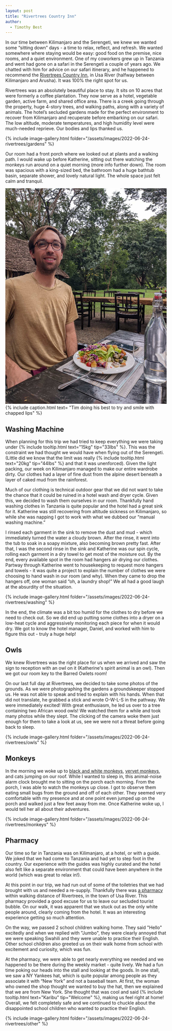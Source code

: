 ```yaml
---
layout: post
title: "Rivertrees Country Inn"
author:
  - Timothy Best
---
```


In our time between Kilimanjaro and the Serengeti, we knew we wanted some “sitting down” days - a time to relax, reflect, and refresh. We wanted somewhere where staying would be easy: good food on the premise, nice rooms, and a quiet environment. One of my coworkers grew up in Tanzania and went had gone on a safari in the Serengeti a couple of years ago. We chatted with him for advice on our safari itinerary, and he happened to recommend the [Rivertrees Country Inn](https://rivertrees.com/), in Usa River (halfway between Kilimanjaro and Arusha). It was 100% the right spot for us. 

Rivertrees was an absolutely beautiful place to stay. It sits on 10 acres that were formerly a coffee plantation. They now serve as a hotel, vegetable garden, active farm, and shared office area. There is a creek going through the property, huge 4-story trees, and walking paths, along with a variety of animals. The hotel’s secluded gardens made for the perfect environment to recover from Kilimanjaro and recuperate before embarking on our safari. The low altitude, moderate temperatures, and high humidity level were much-needed reprieve. Our bodies and lips thanked us.

{% include image-gallery.html folder="/assets/images/2022-06-24-rivertrees/gardens" %}

Our room had a front porch where we looked out at plants and a walking path. I would wake up before Katherine, sitting out there watching the monkeys run around on a quiet morning (more info further down). The room was spacious with a king-sized bed, the bathroom had a huge bathtub basin, separate shower, and lovely natural light. The whole space just felt calm and tranquil.

![Tim eating a salad at a table outside doing his best to try and smile with chapped lips](/assets/images/2022-06-24-rivertrees/smile.jpg)
{% include caption.html text= "Tim doing his best to try and smile with chapped lips" %}

## Washing Machine

When planning for this trip we had tried to keep everything we were taking under {% include tooltip.html text="15kg" tip="33lbs" %}. This was the constraint we had thought we would have when flying out of the Serengeti. (Little did we know that the limit was really {% include tooltip.html text="20kg" tip="44lbs" %} and that it was unenforced). Given the light packing, our week on Kilimanjaro managed to make our entire wardrobe dirty. Our clothes had a layer of fine dust from the alpine desert beneath a layer of caked mud from the rainforest.

Much of our clothing is technical outdoor gear that we did not want to take the chance that it could be ruined in a hotel wash and dryer cycle. Given this, we decided to wash them ourselves in our room. Thankfully hand washing clothes in Tanzania is quite popular and the hotel had a great sink for it. Katherine was still recovering from altitude sickness on Kilimanjaro, so while she was napping I got to work with what we dubbed our “manual washing machine.”

I rinsed each garment in the sink to remove the dust and mud - which immediately turned the water a cloudy brown. After the rinse, it went into the tub to soak in a soapy mixture, also becoming brown pretty fast. After that, I was the second rinse in the sink and Katherine was our spin cycle, rolling each garment in a dry towel to get most of the moisture out. By the end, every available spot in the room had hangers air drying our clothes. Partway through Katherine went to housekeeping to request more hangers and towels - it was quite a project to explain the number of clothes we were choosing to hand wash in our room (and why). When they came to drop the hangers off, one woman said “oh, a laundry shop!” We all had a good laugh at the absurdity of the situation.

{% include image-gallery.html folder="/assets/images/2022-06-24-rivertrees/washing" %}

In the end, the climate was a bit too humid for the clothes to dry before we need to check out. So we did end up putting some clothes into a dryer on a low-heat cycle and aggressively monitoring each piece for when it would dry. We got to know the hotel manager, Daniel, and worked with him to figure this out - truly a huge help!

## Owls

We knew Rivertrees was the right place for us when we arrived and saw the sign to reception with an owl on it (Katherine's spirit animal is an owl). Then we got our room key to the Barred Owlets room! 

On our last full day at Rivertrees, we decided to take some photos of the grounds. As we were photographing the gardens a groundskeeper stopped us. He was not able to speak and tried to explain with his hands. When that did not translate, he grabbed a stick and wrote O-W-L-S in the pathway. We were immediately excited! With great enthusiasm, he led us over to a tree containing two African wood owls! We watched them for a while and took many photos while they slept. The clicking of the camera woke them just enough for them to take a look at us, see we were not a threat before going back to sleep.

{% include image-gallery.html folder="/assets/images/2022-06-24-rivertrees/owls" %}


## Monkeys

In the morning we woke up to [black and white monkeys](https://www.awf.org/wildlife-conservation/colobus-monkey), [vervet monkeys](https://www.awf.org/wildlife-conservation/vervet-monkey), and cats jumping on our roof. While I wanted to sleep in, this animal-noise alarm clock brought me to sitting on the porch each morning. From the porch, I was able to watch the monkeys up close. I got to observe them eating small bugs from the ground and off of each other. They seemed very comfortable with my presence and at one point even jumped up on the porch and walked just a few feet away from me. Once Katherine woke up, I would tell her all about their adventures.

{% include image-gallery.html folder="/assets/images/2022-06-24-rivertrees/monkeys" %}


## Pharmacy

Our time so far in Tanzania was on Kilimanjaro, at a hotel, or with a guide. We joked that we had come to Tanzania and had yet to step foot in the country. Our experience with the guides was highly curated and the hotel also felt like a separate environment that could have been anywhere in the world (which was great to relax in!).

At this point in our trip, we had run out of some of the toiletries that we had brought with us and needed a re-supply. Thankfully there was [a pharmacy](https://goo.gl/maps/sLiPzNjkaLMMJteU8) within walking distance of Rivertrees, in the town of Usa River. This pharmacy provided a good excuse for us to leave our secluded tourist bubble. On our walk, it was apparent that we stuck out as the only white people around, clearly coming from the hotel. It was an interesting experience getting so much attention. 

On the way, we passed 2 school children walking home. They said "Hello" excitedly and when we replied with "Jumbo", they were clearly annoyed that we were speaking Swahili and they were unable to practice their English. Other school children also greeted us on their walk home from school with excitement and curiosity, which was fun. 

At the pharmacy, we were able to get nearly everything we needed and we happened to be there during the weekly market - quite lively. We had a fun time poking our heads into the stall and looking at the goods. In one stall, we saw a NY Yankees hat, which is quite popular among people as they associate it with “New York” and not a baseball team. At first, the woman who owned the shop thought we wanted to buy the hat, then we explained that we are from New York. She thought that was cool and said {% include tooltip.html text="Karibu" tip="Welcome" %}, making us feel right at home! Overall, we felt completely safe and we continued to chuckle about the disappointed school children who wanted to practice their English.

{% include image-gallery.html folder="/assets/images/2022-06-24-rivertrees/other" %}
